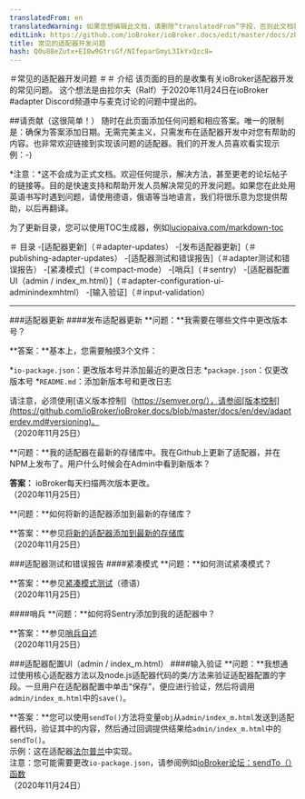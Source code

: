 ```yaml
---
translatedFrom: en
translatedWarning: 如果您想编辑此文档，请删除“translatedFrom”字段，否则此文档将再次自动翻译
editLink: https://github.com/ioBroker/ioBroker.docs/edit/master/docs/zh-cn/dev/adapter-dev-faq.md
title: 常见的适配器开发问题
hash: Q0u88eZutx+EI0w9GtrsGf/NIfeparGmyL3IkYxQzc8=
---
```

＃常见的适配器开发问题
＃＃ 介绍
该页面的目的是收集有关ioBroker适配器开发的常见问题。
这个想法是由拉尔夫（Ralf）于2020年11月24日在ioBroker #adapter Discord频道中与麦克讨论的问题中提出的。

##请贡献（这很简单！）
随时在此页面添加任何问题和相应答案。唯一的限制是：确保为答案添加日期。无需完美主义，只需发布在适配器开发中对您有帮助的内容。也非常欢迎链接到实现该问题的适配器。我们的开发人员喜欢看实现示例：-)

*注意：*这不会成为正式文档。欢迎任何提示，解决方法，甚至更老的论坛帖子的链接等。目的是快速支持和帮助开发人员解决常见的开发问题。如果您在此处用英语书写时遇到问题，请使用德语，俄语等当地语言，我们将很乐意为您提供帮助，以后再翻译。

为了更新目录，您可以使用TOC生成器，例如[luciopaiva.com/markdown-toc](https://luciopaiva.com/markdown-toc/)

＃ 目录
-[适配器更新]（＃adapter-updates）
  -[发布适配器更新]（＃publishing-adapter-updates）
-[适配器测试和错误报告]（＃adapter测试和错误报告）
  -[紧凑模式]（＃compact-mode）
  -[哨兵]（＃sentry）
-[适配器配置UI（admin / index_m.html）]（＃adapter-configuration-ui-adminindexmhtml）
  -[输入验证]（＃input-validation）

---

###适配器更新
####发布适配器更新
**问题：**我需要在哪些文件中更改版本号？

**答案：**基本上，您需要触摸3个文件：

 *`io-package.json`：更改版本号并添加最近的更改日志
 *`package.json`：仅更改版本号
 *`README.md`：添加新版本号和更改日志

请注意，必须使用[语义版本控制]（https://semver.org/），请参阅[版本控制](https://github.com/ioBroker/ioBroker.docs/blob/master/docs/en/dev/adapterdev.md#versioning)。<br> （2020年11月25日）

**问题：**我的适配器在最新的存储库中。我在Github上更新了适配器，并在NPM上发布了。用户什么时候会在Admin中看到新版本？

**答案：** ioBroker每天扫描两次版本更改。<br> （2020年11月25日）

**问题：**如何将新的适配器添加到最新的存储库？

**答案：**参见[将新的适配器添加到最新的存储库](https://github.com/ioBroker/ioBroker.repositories#add-a-new-adapter-to-the-latest-repository)<br> （2020年11月25日）

###适配器测试和错误报告
####紧凑模式
**问题：**如何测试紧凑模式？

**答案：**参见[紧凑模式测试](https://forum.iobroker.net/topic/32789/anleitung-f%C3%BCr-adapter-entwickler-compact-mode-testen)（德语）<br> （2020年11月25日）

####哨兵
**问题：**如何将Sentry添加到我的适配器中？

**答案：**参见[哨兵自述](https://github.com/ioBroker/plugin-sentry#readme)<br> （2020年11月25日）

###适配器配置UI（admin / index_m.html）
####输入验证
**问题：**我想通过使用核心适配器方法以及node.js适配器代码的类/方法来验证适配器配置的字段。一旦用户在适配器配置中单击“保存”，便应进行验证，然后将调用`admin/index_m.html`中的`save()`。

**答案：**您可以使用`sendTo()`方法将变量`obj`从`admin/index_m.html`发送到适配器代码，验证其中的内容，然后通过回调提供结果给`admin/index_m.html`中的`sendTo()`。<br>示例：这在适配器[法尔普兰](https://github.com/gaudes/ioBroker.fahrplan)中实现。<br>注意：您可能需要更改`io-package.json`，请参阅例如[ioBroker论坛：sendTo（）函数](https://forum.iobroker.net/topic/5205/gel%C3%B6st-sendto-in-eigenem-adapter-funktioniert-nicht/)<br> （2020年11月24日）